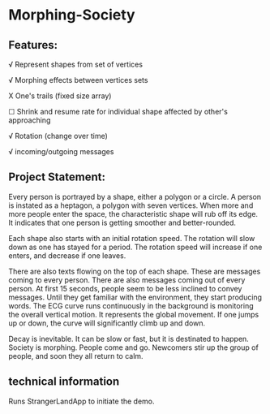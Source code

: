 # Morphing-Society



## Features:
√ Represent shapes from set of vertices

√ Morphing effects between vertices sets

X One's trails (fixed size array) 

☐ Shrink and resume rate for individual shape affected by other's approaching

√ Rotation (change over time)

√ incoming/outgoing messages


## Project Statement:

Every person is portrayed by a shape, either a polygon or a circle. A person is instated as a heptagon, a polygon with seven vertices. When more and more people enter the space, the characteristic shape will rub off its edge. It indicates that one person is getting smoother and better-rounded.

Each shape also starts with an initial rotation speed. The rotation will slow down as one has stayed for a period. The rotation speed will increase if one enters, and decrease if one leaves.

There are also texts flowing on the top of each shape. These are messages coming to every person. There are also messages coming out of every person. At first 15 seconds, people seem to be less inclined to convey messages. Until they get familiar with the environment, they start producing words.
The ECG curve runs continuously in the background is monitoring the overall vertical motion. It represents the global movement. If one jumps up or down, the curve will significantly climb up and down.

Decay is inevitable. It can be slow or fast, but it is destinated to happen. Society is morphing. People come and go. Newcomers stir up the group of people, and soon they all return to calm. 


## technical information
Runs StrangerLandApp to initiate the demo.